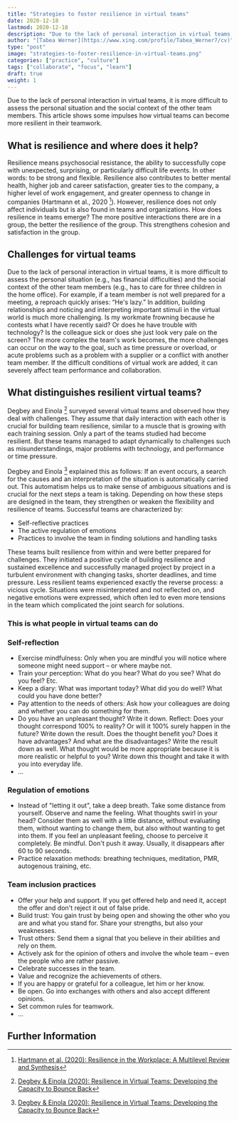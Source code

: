 ```yaml
---
title: "Strategies to foster resilience in virtual teams"
date: 2020-12-18
lastmod: 2020-12-18
description: "Due to the lack of personal interaction in virtual teams, it is more difficult to assess the personal situation and the social context of the other team members. This article shows some impulses how virtual teams can become more resilient in their teamwork."
author: "[Tabea Werner](https://www.xing.com/profile/Tabea_Werner7/cv)"
type: "post"
image: "strategies-to-foster-resilience-in-virtual-teams.png"
categories: ["practice", "culture"]
tags: ["collaborate", "focus", "learn"]
draft: true
weight: 1
---
```


Due to the lack of personal interaction in virtual teams, it is more difficult to assess the personal situation and the social context of the other team members. This article shows some impulses how virtual teams can become more resilient in their teamwork.

<!--more-->

## What is resilience and where does it help?

Resilience means psychosocial resistance, the ability to successfully cope with unexpected, surprising, or particularly difficult life events. In other words: to be strong and flexible. Resilience also contributes to better mental health, higher job and career satisfaction, greater ties to the company, a higher level of work engagement, and greater openness to change in companies (Hartmann et al., 2020 [^1]). However, resilience does not only affect individuals but is also found in teams and organizations. How does resilience in teams emerge? The more positive interactions there are in a group, the better the resilience of the group. This strengthens cohesion and satisfaction in the group.

## Challenges for virtual teams

Due to the lack of personal interaction in virtual teams, it is more difficult to assess the personal situation (e.g., has financial difficulties) and the social context of the other team members (e.g., has to care for three children in the home office). For example, if a team member is not well prepared for a meeting, a reproach quickly arises: “He's lazy.” In addition, building relationships and noticing and interpreting important stimuli in the virtual world is much more challenging. Is my workmate frowning because he contests what I have recently said? Or does he have trouble with technology? Is the colleague sick or does she just look very pale on the screen? The more complex the team's work becomes, the more challenges can occur on the way to the goal, such as time pressure or overload, or acute problems such as a problem with a supplier or a conflict with another team member. If the difficult conditions of virtual work are added, it can severely affect team performance and collaboration.

## What distinguishes resilient virtual teams?

Degbey and Einola [^2] surveyed several virtual teams and observed how they deal with challenges. They assume that daily interaction with each other is crucial for building team resilience, similar to a muscle that is growing with each training session. Only a part of the teams studied had become resilient. But these teams managed to adapt dynamically to challenges such as misunderstandings, major problems with technology, and performance or time pressure.

Degbey and Einola [^2] explained this as follows: If an event occurs, a search for the causes and an interpretation of the situation is automatically carried out. This automatism helps us to make sense of ambiguous situations and is crucial for the next steps a team is taking. Depending on how these steps are designed in the team, they strengthen or weaken the flexibility and resilience of teams. Successful teams are characterized by:

* Self-reflective practices
* The active regulation of emotions
* Practices to involve the team in finding solutions and handling tasks

These teams built resilience from within and were better prepared for challenges. They initiated a positive cycle of building resilience and sustained excellence and successfully managed project by project in a turbulent environment with changing tasks, shorter deadlines, and time pressure. Less resilient teams experienced exactly the reverse process: a vicious cycle. Situations were misinterpreted and not reflected on, and negative emotions were expressed, which often led to even more tensions in the team which complicated the joint search for solutions.

### This is what people in virtual teams can do

### Self-reflection

* Exercise mindfulness: Only when you are mindful you will notice where someone might need support – or where maybe not.
* Train your perception: What do you hear? What do you see? What do you feel? Etc.
* Keep a diary: What was important today? What did you do well? What could you have done better?
* Pay attention to the needs of others: Ask how your colleagues are doing and whether you can do something for them.
* Do you have an unpleasant thought? Write it down. Reflect: Does your thought correspond 100% to reality? Or will it 100% surely happen in the future? Write down the result. Does the thought benefit you? Does it have advantages? And what are the disadvantages? Write the result down as well. What thought would be more appropriate because it is more realistic or helpful to you? Write down this thought and take it with you into everyday life.
* ...

### Regulation of emotions

* Instead of "letting it out", take a deep breath. Take some distance from yourself. Observe and name the feeling. What thoughts swirl in your head? Consider them as well with a little distance, without evaluating them, without wanting to change them, but also without wanting to get into them. If you feel an unpleasant feeling, choose to perceive it completely. Be mindful. Don't push it away. Usually, it disappears after 60 to 90 seconds.
* Practice relaxation methods: breathing techniques, meditation, PMR, autogenous training, etc.

### Team inclusion practices

* Offer your help and support. If you get offered help and need it, accept the offer and don't reject it out of false pride.
* Build trust: You gain trust by being open and showing the other who you are and what you stand for. Share your strengths, but also your weaknesses.
* Trust others: Send them a signal that you believe in their abilities and rely on them.
* Actively ask for the opinion of others and involve the whole team – even the people who are rather passive.
* Celebrate successes in the team.
* Value and recognize the achievements of others.
* If you are happy or grateful for a colleague, let him or her know.
* Be open. Go into exchanges with others and also accept different opinions.
* Set common rules for teamwork.
* ...

## Further Information

[^1]: [Hartmann et al. (2020): Resilience in the Workplace: A Multilevel Review and Synthesis](https://iaap-journals.onlinelibrary.wiley.com/doi/abs/10.1111/apps.12191)
[^2]: [Degbey & Einola (2020): Resilience in Virtual Teams: Developing the Capacity to Bounce Back](https://iaap-journals.onlinelibrary.wiley.com/doi/abs/10.1111/apps.12220)
